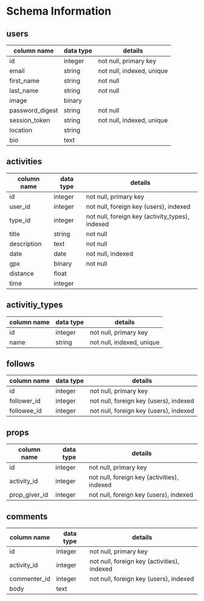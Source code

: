 # Schema Information

## users
column name     | data type | details
----------------|-----------|-----------------------
id              | integer   | not null, primary key
email           | string    | not null, indexed, unique
first_name      | string    | not null
last_name       | string    | not null
image           | binary    | 
password_digest | string    | not null
session_token   | string    | not null, indexed, unique
location        | string    |
bio             | text      |

## activities
column name     | data type | details
----------------|-----------|-----------------------
id              | integer   | not null, primary key
user_id         | integer   | not null, foreign key (users), indexed
type_id         | integer   | not null, foreign key (activity_types), indexed
title           | string    | not null
description     | text      | not null
date            | date      | not null, indexed
gpx             | binary    | not null
distance        | float     |
time            | integer   |

## activitiy_types
column name     | data type | details
----------------|-----------|-----------------------
id              | integer   | not null, primary key
name            | string    | not null, indexed, unique

## follows
column name     | data type | details
----------------|-----------|-----------------------
id              | integer   | not null, primary key
follower_id     | integer   | not null, foreign key (users), indexed
followee_id     | integer   | not null, foreign key (users), indexed

## props
column name     | data type | details
----------------|-----------|-----------------------
id              | integer   | not null, primary key
activity_id     | integer   | not null, foreign key (activities), indexed
prop_giver_id   | integer   | not null, foreign key (users), indexed

## comments
column name     | data type | details
----------------|-----------|-----------------------
id              | integer   | not null, primary key
activity_id     | integer   | not null, foreign key (activities), indexed
commenter_id    | integer   | not null, foreign key (users), indexed
body            | text      |
